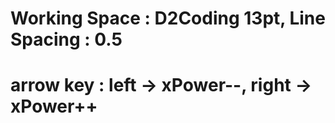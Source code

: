 # Working Space : D2Coding 13pt, Line Spacing : 0.5

# arrow key : left -> xPower--, right -> xPower++
